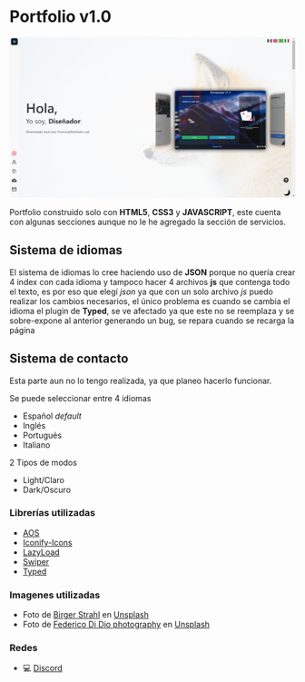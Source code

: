# Portfolio v1.0

![portfolio vista previa](Screenshot.png)

Portfolio construido solo con **HTML5**, **CSS3** y **JAVASCRIPT**, este cuenta con algunas secciones aunque no le he agregado la sección de servicios.

## Sistema de idiomas
El sistema de idiomas lo cree haciendo uso de **JSON** porque no quería crear 4 index con cada idioma y tampoco hacer 4 archivos **js** que contenga todo el texto, es por eso que elegí _json_ ya que con un solo archivo _js_ puedo realizar los cambios necesarios, el único problema es cuando se cambia el idioma el plugin de **Typed**, se ve afectado ya que este no se reemplaza y se sobre-expone al anterior generando un bug, se repara cuando se recarga la página

## Sistema de contacto
Esta parte aun no lo tengo realizada, ya que planeo hacerlo funcionar.

Se puede seleccionar entre 4 idiomas
 * Español _default_
 * Inglés
 * Portugués
 * Italiano

2 Tipos de modos
 * Light/Claro
 * Dark/Oscuro

### Librerías utilizadas
 * [AOS][aos]
 * [Iconify-Icons][iconify]
 * [LazyLoad][layzload]
 * [Swiper][swiper]
 * [Typed][typed]

### Imagenes utilizadas
 * Foto de [Birger Strahl][@bist31] en [Unsplash][urlunsplash]
 * Foto de [Federico Di Dio photography][@didiofederico_photographer] en [Unsplash][urlunsplash]

[aos]: https://github.com/michalsnik/aos
[iconify]: https://icon-sets.iconify.design/
[layzload]: https://www.andreaverlicchi.eu/vanilla-lazyload/
[swiper]: https://swiperjs.com/
[typed]: https://mattboldt.github.io/typed.js/

[@bist31]: https://unsplash.com/@bist31?utm_source=unsplash&utm_medium=referral&utm_content=creditCopyText
[@didiofederico_photographer]: https://unsplash.com/@didiofederico_photographer?utm_source=unsplash&utm_medium=referral&utm_content=creditCopyText
[urlunsplash]: https://unsplash.com/es/s/fotos/codigo?utm_source=unsplash&utm_medium=referral&utm_content=creditCopyText

### Redes 
 * 💻 [Discord](https://discord.com/users/465203938900049920)

